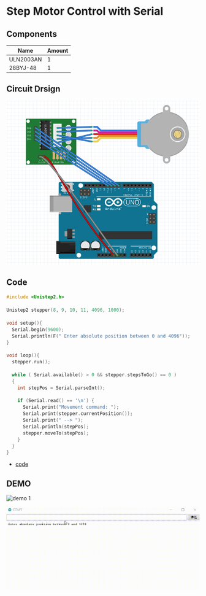 # Step Motor Control with Serial

## Components
|Name|Amount|
|-|-|
|ULN2003AN|1|
|28BYJ-48|1|

## Circuit Drsign
![circuit_design](https://github.com/Offliners/Arduino-Projects/blob/main/Projects/007/007_circuit_design.png)

## Code
```C++
#include <Unistep2.h>

Unistep2 stepper(8, 9, 10, 11, 4096, 1000);

void setup(){
  Serial.begin(9600);
  Serial.println(F(" Enter absolute position between 0 and 4096"));
}

void loop(){
  stepper.run();

  while ( Serial.available() > 0 && stepper.stepsToGo() == 0 ) 
  {
    int stepPos = Serial.parseInt();

    if (Serial.read() == '\n') {
      Serial.print("Movement command: ");
      Serial.print(stepper.currentPosition());
      Serial.print(" --> ");
      Serial.println(stepPos);
      stepper.moveTo(stepPos);
    }
  }
}
```
* [code](007.ino)

## DEMO
![demo 1](https://github.com/Offliners/Arduino-Projects/blob/main/Projects/007/007_demo_1.gif)

![demo 2](https://github.com/Offliners/Arduino-Projects/blob/main/Projects/007/007_demo_2.gif)
